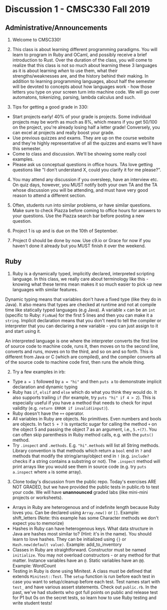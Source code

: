 # Discussion 1 - CMSC330 Fall 2019

## Administrative/Announcements

1. Welcome to CMSC330!

2. This class is about learning different programming paradigms. You will learn to program in Ruby and OCaml, and possibly receive a brief introduction to Rust. Over the duration of the class, you will come to realize that this class is not so much about learning these 3 languages as it is about learning *when* to use them, what their strengths/weaknesses are, and the history behind their making. In addition to learning programming languages, about half the semester will be devoted to concepts about how languages work - how those letters you type on your screen turn into machine code. We will go over automatons, tokenizing, parsing, lambda calculus and such.

3. Tips for getting a good grade in 330:
  * Start projects early! 40% of your grade is projects. Some individual projects may be worth as much as 8%, which means if you get 50/100 on the project, you're already losing half a letter grade! Conversely, you can excel at projects and really boost your grade.
  * Use previous quizzes and exams. They are up on the course website and they're highly representative of all the quizzes and exams we'll have this semester.
  * Come to class and discussion. We'll be showing some really cool examples.
  * Please ask us conceptual questions in office hours. TAs love getting questions like "I don't understand X, could you clarify it for me please?".

4. You may attend any discussion if you oversleep, have an interview etc. On quiz days, however, you MUST notify both your own TA and the TA whose discussion you will be attending, and must have very good reason to attend a different section.

5. Often, students run into similar problems, or have similar questions. Make sure to check Piazza before coming to office hours for answers to your questions. Use the Piazza search bar before posting a new question.

6. Project 1 is up and is due on the 10th of September.

7. Project 0 should be done by now. Use c9.io or Grace for now if you haven't done it already but you MUST finish it over the weekend.


## Ruby

1. Ruby is a dynamically typed, implicitly declared, interpreted scripting language. In this class, we really care about terminology like this - knowing what these terms mean makes it so much easier to pick up new languages with similar features.

Dynamic typing means that variables don't have a fixed type (like they do in Java). It also means that types are checked at runtime and not at compile time like statically typed languages (e.g Java). A variable `x` can be an `int` (specific to Ruby: `FixNum`) for the first 5 lines and then you can make it a `string`. Implicit declaration means that you don't need to tell the compiler or interpreter that you can declaring a new variable - you can just assign to it and start using it.

An interpreted language is one where the interpreter converts the first line of source code to machine code, runs it, then moves on to the second line, converts and runs, moves on to the third, and so on and so forth. This is different from Java or C (which are compiled), and the compiler converts all of the source code to machine code first, then runs the whole thing.

2. Try a few examples in irb:
  * Type `a = 1` followed by `a = "hi"` and then `puts a` to demonstrate implicit declaration and dynamic typing
  * Ruby has `if`, `elsif` and `else` which do what you think they would do. It also supports trailing `if` (for example, try `puts "hi" if 4 > 2`). This is especially useful if you have a method that needs to check for input validity (e.g. `return ERROR if invalid(input)`).
  * Ruby doesn't have the `++` operator.
  * All variables in Ruby are objects. No primitives. Even numbers and bools are objects. In fact `5 + 7` is syntactic sugar for calling the method `+` on the object 5 and passing the object 7 as an argument, i.e., `5.+(7)`. You can often skip parenthesis in Ruby method calls, e.g. with the `puts()` method.
  * Try `.inspect` and `.methods`. E.g. `"hi".methods` will list all String methods. Library convention is that methods which return a `bool` end in `?` and methods that modify the string/array/object end in `!` (e.g. `include?` checks if a string contains a substring or not). The `.inspect` method will print arrays like you would see them in source code (e.g. try `puts a.inspect` where `a` is some array).

3. Clone today's discussion from the public repo.
 Today's exercises ARE NOT GRADED, but we have provided the public tests in public.rb to test your code. We will have **unannounced** graded labs (like mini-mini projects or worksheets).

  * Arrays in Ruby are heterogenous and of indefinite length because Ruby loves you. Can be declared using `Array.new()` or `[]`. Example: shift_letters (Note: this example has some Character methods we don't expect you to memorize)
  * Hashes in Ruby can have heterogenous keys. What data structure in Java are hashes most similar to? (Hint: it's in the name). You should learn to love hashes. They can be initialized using `{}` or `Hash.new(default value)`. Example: add_to_inventory
  * Classes in Ruby are straightforward. Constructor must be named `initialize`. You may not overload constructors - or any method for that matter. Instance variables have an `@`. Static variables have an `@@`. Example: WordCount
  * Testing in Ruby is done using Minitest. A class must be defined that extends `Minitest::Test`. The `setup` function is run before each test in case you want to setup/cleanup before each test. Test names start with `test_` and have various assert statements.
  Check out `public.rb`. In the past, we've had students who got full points on public and release test for P1 but 0s on the secret tests, so learn how to use Ruby testing and write student tests!
